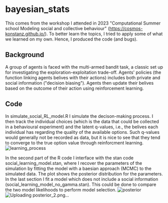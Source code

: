 # bayesian_stats
This comes from the workshop I attended in 2023 "Computational Summer school Modeling social and collective behaviour" (https://cosmos-konstanz.github.io/). To better learn the topics, I tried to apply some of what we learned on my own. Hence, I produced the code (and bugs). 

## Background
A group of agents is faced with the multi-armed bandit task, a classic set up for investigating the exploration-exploitation trade-off. Agents' policies (the function linking agents belives with their actions) includes both private and social information ("decision biasing"). Agents then update their belives based on the outcome of their action using reinforcement learning.

## Code

In simulate_social_RL_model.R I simulate the decison-making process. I then track the individual choices (which is the data that could be collected in a behavioural experiment) and the latent q-values, i.e., the belives each individual has regarding the quality of the available options. Such q-values would generally not be recorded as data, but it is nice to see that they tend to converge to the true option value through reinforcment learning. 
![learning_process](https://github.com/MarcoFele98/bayesian_stats/assets/122376407/1b31f3bd-7cf4-4363-b479-a7b35aaa88df)

In the second part of the R code I interface with the stan code social_learning_model.stan, where I recover the parameters of the simulation by fitting the model with a baesian approach (MCMC) to the simulated data. The plot shows the posterior distribution for the parameters. In the last section I fit a model which does not include a social information (social_learning_model_no_gamma.stan). This could be done to compare the two model likelihoods to perform model selection.
![posterior](https://github.com/MarcoFele98/bayesian_stats/assets/122376407/5fcc30b8-0ae8-4cc9-bf8c-deb05c9ef9d9)
![Uploading posterior_2.png…]()

